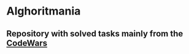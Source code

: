 # Alghoritmania

## Repository with solved tasks mainly from the [CodeWars](https://www.codewars.com/dashboard)
